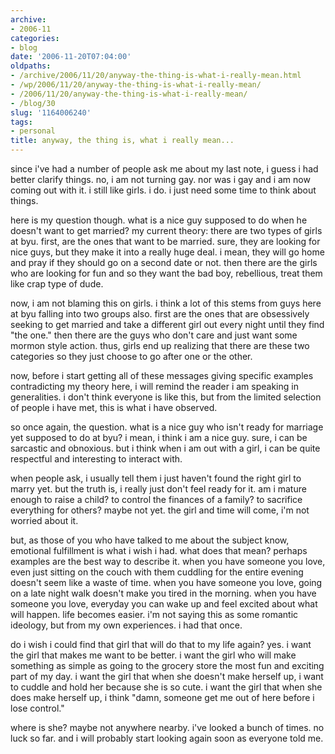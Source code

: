 ```yaml
---
archive:
- 2006-11
categories:
- blog
date: '2006-11-20T07:04:00'
oldpaths:
- /archive/2006/11/20/anyway-the-thing-is-what-i-really-mean.html
- /wp/2006/11/20/anyway-the-thing-is-what-i-really-mean/
- /2006/11/20/anyway-the-thing-is-what-i-really-mean/
- /blog/30
slug: '1164006240'
tags:
- personal
title: anyway, the thing is, what i really mean...
---
```


since i've had a number of people ask me about my last note, i guess i had
better clarify things. no, i am not turning gay. nor was i gay and i am
now coming out with it. i still like girls. i do. i just need some time to
think about things.

here is my question though. what is a nice guy supposed to do when he
doesn't want to get married? my current theory: there are two types of
girls at byu. first, are the ones that want to be married. sure, they are
looking for nice guys, but they make it into a really huge deal. i mean,
they will go home and pray if they should go on a second date or not. then
there are the girls who are looking for fun and so they want the bad boy,
rebellious, treat them like crap type of dude.

now, i am not blaming this on girls. i think a lot of this stems from guys
here at byu falling into two groups also. first are the ones that are
obsessively seeking to get married and take a different girl out every
night until they find "the one." then there are the guys who don't care
and just want some mormon style action. thus, girls end up realizing that
there are these two categories so they just choose to go after one or the
other.

now, before i start getting all of these messages giving specific examples
contradicting my theory here, i will remind the reader i am speaking in
generalities. i don't think everyone is like this, but from the limited
selection of people i have met, this is what i have observed.

so once again, the question. what is a nice guy who isn't ready for
marriage yet supposed to do at byu? i mean, i think i am a nice guy. sure,
i can be sarcastic and obnoxious. but i think when i am out with a girl,
i can be quite respectful and interesting to interact with.

when people ask, i usually tell them i just haven't found the right girl
to marry yet. but the truth is, i really just don't feel ready for it. am
i mature enough to raise a child? to control the finances of a family? to
sacrifice everything for others? maybe not yet. the girl and time will
come, i'm not worried about it.

but, as those of you who have talked to me about the subject know,
emotional fulfillment is what i wish i had. what does that mean? perhaps
examples are the best way to describe it. when you have someone you love,
even just sitting on the couch with them cuddling for the entire evening
doesn't seem like a waste of time. when you have someone you love, going
on a late night walk doesn't make you tired in the morning. when you have
someone you love, everyday you can wake up and feel excited about what
will happen. life becomes easier. i'm not saying this as some romantic
ideology, but from my own experiences. i had that once.

do i wish i could find that girl that will do that to my life again? yes.
i want the girl that makes me want to be better. i want the girl who will
make something as simple as going to the grocery store the most fun and
exciting part of my day. i want the girl that when she doesn't make
herself up, i want to cuddle and hold her because she is so cute. i want
the girl that when she does make herself up, i think "damn, someone get me
out of here before i lose control."

where is she? maybe not anywhere nearby. i've looked a bunch of times. no
luck so far. and i will probably start looking again soon as everyone told
me.

